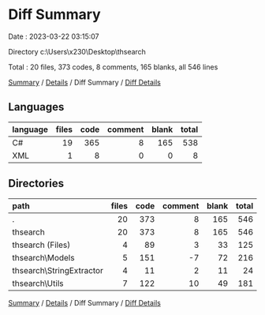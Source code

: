 # Diff Summary

Date : 2023-03-22 03:15:07

Directory c:\\Users\\x230\\Desktop\\thsearch

Total : 20 files,  373 codes, 8 comments, 165 blanks, all 546 lines

[Summary](results.md) / [Details](details.md) / Diff Summary / [Diff Details](diff-details.md)

## Languages
| language | files | code | comment | blank | total |
| :--- | ---: | ---: | ---: | ---: | ---: |
| C# | 19 | 365 | 8 | 165 | 538 |
| XML | 1 | 8 | 0 | 0 | 8 |

## Directories
| path | files | code | comment | blank | total |
| :--- | ---: | ---: | ---: | ---: | ---: |
| . | 20 | 373 | 8 | 165 | 546 |
| thsearch | 20 | 373 | 8 | 165 | 546 |
| thsearch (Files) | 4 | 89 | 3 | 33 | 125 |
| thsearch\\Models | 5 | 151 | -7 | 72 | 216 |
| thsearch\\StringExtractor | 4 | 11 | 2 | 11 | 24 |
| thsearch\\Utils | 7 | 122 | 10 | 49 | 181 |

[Summary](results.md) / [Details](details.md) / Diff Summary / [Diff Details](diff-details.md)